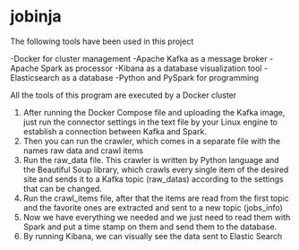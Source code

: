 # jobinja
The following tools have been used in this project

-Docker for cluster management
-Apache Kafka as a message broker
-Apache Spark as processor
-Kibana as a database visualization tool
-Elasticsearch as a database
-Python and PySpark for programming

All the tools of this program are executed by a Docker cluster

1. After running the Docker Compose file and uploading the Kafka image, just run the connector settings in the text file by your Linux engine to establish a connection between Kafka and Spark.
2. Then you can run the crawler, which comes in a separate file with the names raw data and crawl items
3. Run the raw_data file. This crawler is written by Python language and the Beautiful Soup library, which crawls every single item of the desired site and sends it to a Kafka topic (raw_datas) according to the settings that can be changed.
4. Run the crawl_items file, after that the items are read from the first topic and the favorite ones are extracted and sent to a new topic (jobs_info)
5. Now we have everything we needed and we just need to read them with Spark and put a time stamp on them and send them to the database.
6. By running Kibana, we can visually see the data sent to Elastic Search
